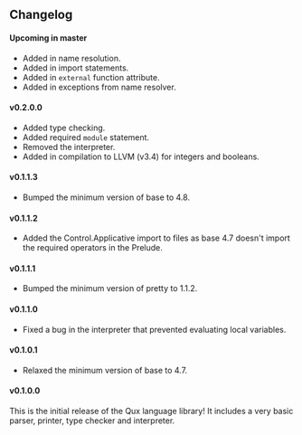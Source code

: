 ## Changelog

#### Upcoming in master

* Added in name resolution.
* Added in import statements.
* Added in `external` function attribute.
* Added in exceptions from name resolver.

#### v0.2.0.0

* Added type checking.
* Added required `module` statement.
* Removed the interpreter.
* Added in compilation to LLVM (v3.4) for integers and booleans.

#### v0.1.1.3

* Bumped the minimum version of base to 4.8.

#### v0.1.1.2

* Added the Control.Applicative import to files as base 4.7 doesn't import the required operators in
    the Prelude.

#### v0.1.1.1

* Bumped the minimum version of pretty to 1.1.2.

#### v0.1.1.0

* Fixed a bug in the interpreter that prevented evaluating local variables.

#### v0.1.0.1

* Relaxed the minimum version of base to 4.7.

#### v0.1.0.0

This is the initial release of the Qux language library!
It includes a very basic parser, printer, type checker and interpreter.


